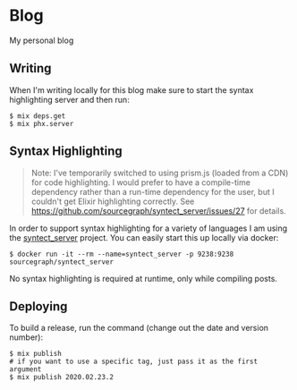 # Blog

My personal blog

## Writing

When I'm writing locally for this blog make sure to start the syntax highlighting server and then run:

```shell
$ mix deps.get
$ mix phx.server
```

## Syntax Highlighting

> Note: I've temporarily switched to using prism.js (loaded from a CDN) for code highlighting.
> I would prefer to have a compile-time dependency rather than a run-time dependency for the user, but I couldn't get Elixir highlighting correctly.
> See https://github.com/sourcegraph/syntect_server/issues/27 for details.

In order to support syntax highlighting for a variety of languages I am using the [syntect_server](https://github.com/sourcegraph/syntect_server) project.
You can easily start this up locally via docker:

```
$ docker run -it --rm --name=syntect_server -p 9238:9238 sourcegraph/syntect_server
```

No syntax highlighting is required at runtime, only while compiling posts.

## Deploying

To build a release, run the command (change out the date and version number):

```
$ mix publish
# if you want to use a specific tag, just pass it as the first argument
$ mix publish 2020.02.23.2
```